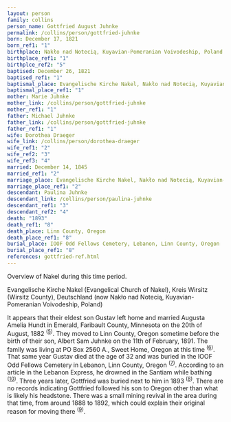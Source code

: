 ```yaml
---
layout: person
family: collins
person_name: Gottfried August Juhnke
permalink: /collins/person/gottfried-juhnke
born: December 17, 1821
born_ref1: "1"
birthplace: Nakło nad Notecią, Kuyavian-Pomeranian Voivodeship, Poland
birthplace_ref1: "1"
birthplce_ref2: "5"
baptised: December 26, 1821
baptised_ref1: "1"
baptismal_place: Evangelische Kirche Nakel, Nakło nad Notecią, Kuyavian-Pomeranian Voivodeship, Poland
baptismal_place_ref1: "1"
mother: Marie Juhnke
mother_link: /collins/person/gottfried-juhnke
mother_ref1: "1"
father: Michael Juhnke
father_link: /collins/person/gottfried-juhnke
father_ref1: "1"
wife: Dorothea Draeger
wife_link: /collins/person/dorothea-draeger
wife_ref1: "2"
wife_ref2: "3"
wife_ref3: "4"
married: December 14, 1845
married_ref1: "2"
marriage_place: Evangelische Kirche Nakel, Nakło nad Notecią, Kuyavian-Pomeranian Voivodeship, Poland
marriage_place_ref1: "2"
descendant: Paulina Juhnke
descendant_link: /collins/person/paulina-juhnke
descendant_ref1: "3"
descendant_ref2: "4"
death: "1893"
death_ref1: "8"
death_place: Linn County, Oregon
death_place_ref1: "8"
burial_place: IOOF Odd Fellows Cemetery, Lebanon, Linn County, Oregon
burial_place_ref1: "8"
references: gottfried-ref.html
---
```

Overview of Nakel during this time period.

Evangelische Kirche Nakel (Evangelical Church of Nakel), Kreis Wirsitz (Wirsitz County), Deutschland (now Nakło nad Notecią, Kuyavian-Pomeranian Voivodeship, Poland)

It appears that their eldest son Gustav left home and married Augusta Amelia Hundt in Emerald, Faribault County, Minnesota on the 20th of August, 1882 <sup>([5](#5))</sup>. They moved to Linn County, Oregon sometime before the birth of their son, Albert Sam Juhnke on the 11th of February, 1891. The family was living at PO Box 2560 A., Sweet Home, Oregon at this time <sup>([6](#6))</sup>. That same year Gustav died at the age of 32 and was buried in the IOOF Odd Fellows Cemetery in Lebanon, Linn County, Oregon <sup>([7](#7))</sup>. According to an article in the Lebanon Express, he drowned in the Santiam while bathing <sup>([10](#10))</sup>. Three years later, Gottfried was buried next to him in 1893 <sup>([8](#8))</sup>. There are no records indicating Gottfried followed his son to Oregon other than what is likely his headstone. There was a small mining revival in the area during that time, from around 1888 to 1892, which could explain their original reason for moving there <sup>([9](#9))</sup>.

